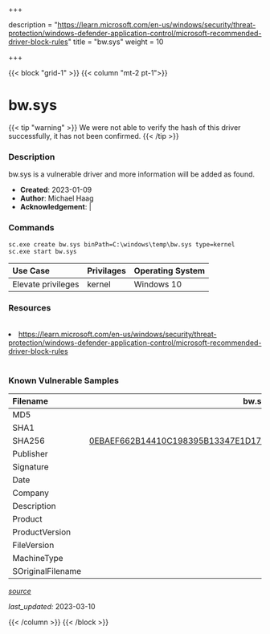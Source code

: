 +++

description = "https://learn.microsoft.com/en-us/windows/security/threat-protection/windows-defender-application-control/microsoft-recommended-driver-block-rules"
title = "bw.sys"
weight = 10

+++


{{< block "grid-1" >}}
{{< column "mt-2 pt-1">}}


# bw.sys 


{{< tip "warning" >}}
We were not able to verify the hash of this driver successfully, it has not been confirmed.
{{< /tip >}}


### Description

bw.sys is a vulnerable driver and more information will be added as found.

- **Created**: 2023-01-09
- **Author**: Michael Haag
- **Acknowledgement**:  | [](https://twitter.com/)

### Commands

```
sc.exe create bw.sys binPath=C:\windows\temp\bw.sys type=kernel
sc.exe start bw.sys
```

| Use Case | Privilages | Operating System | 
|:---- | ---- | ---- |
| Elevate privileges | kernel | Windows 10 |

### Resources
<br>
<li><a href=" https://learn.microsoft.com/en-us/windows/security/threat-protection/windows-defender-application-control/microsoft-recommended-driver-block-rules"> https://learn.microsoft.com/en-us/windows/security/threat-protection/windows-defender-application-control/microsoft-recommended-driver-block-rules</a></li>
<br>

### Known Vulnerable Samples

| Filename | bw.sys |
|:---- | ---- | 
| MD5 | <a href="https://www.virustotal.com/gui/file/"></a> |
| SHA1 | <a href="https://www.virustotal.com/gui/file/"></a> |
| SHA256 | <a href="https://www.virustotal.com/gui/file/0EBAEF662B14410C198395B13347E1D175334EC67919709AD37D65EBA013ADFF">0EBAEF662B14410C198395B13347E1D175334EC67919709AD37D65EBA013ADFF</a> |
| Publisher |  |
| Signature |  |
| Date |  |
| Company |  |
| Description |  |
| Product |  |
| ProductVersion |  |
| FileVersion |  |
| MachineType |  |
| SOriginalFilename |  |



[*source*](https://github.com/magicsword-io/LOLDrivers/tree/main/yaml/bw.sys.yml)

*last_updated:* 2023-03-10








{{< /column >}}
{{< /block >}}
